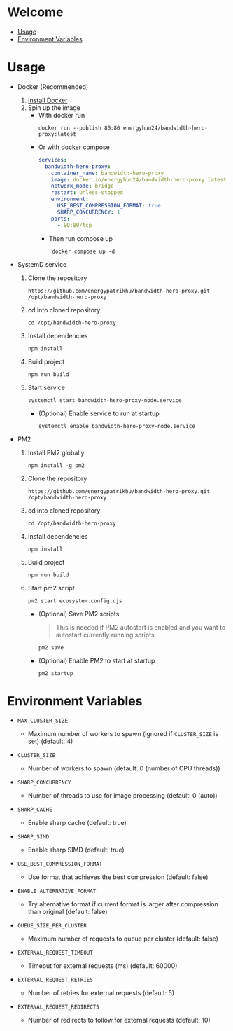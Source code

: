 # Welcome

- [Usage](#usage)
- [Environment Variables](#environment-variables)

# Usage

- Docker (Recommended)

  1. [Install Docker](https://docs.docker.com/engine/install/)
  2. Spin up the image
     - With docker run
       ```
       docker run --publish 80:80 energyhun24/bandwidth-hero-proxy:latest
       ```
     - Or with docker compose
       ```yml
       services:
         bandwidth-hero-proxy:
           container_name: bandwidth-hero-proxy
           image: docker.io/energyhun24/bandwidth-hero-proxy:latest
           network_mode: bridge
           restart: unless-stopped
           environment:
             USE_BEST_COMPRESSION_FORMAT: true
             SHARP_CONCURRENCY: 1
           ports:
             - 80:80/tcp
       ```
       - Then run compose up
         ```
          docker compose up -d
         ```

- SystemD service

  1. Clone the repository
     ```
     https://github.com/energypatrikhu/bandwidth-hero-proxy.git /opt/bandwidth-hero-proxy
     ```
  2. cd into cloned repository
     ```
     cd /opt/bandwidth-hero-proxy
     ```
  3. Install dependencies
     ```
     npm install
     ```
  4. Build project
     ```
     npm run build
     ```
  5. Start service
     ```
     systemctl start bandwidth-hero-proxy-node.service
     ```
     - (Optional) Enable service to run at startup
       ```
       systemctl enable bandwidth-hero-proxy-node.service
       ```

- PM2
  1. Install PM2 globally
     ```
     npm install -g pm2
     ```
  2. Clone the repository
     ```
     https://github.com/energypatrikhu/bandwidth-hero-proxy.git /opt/bandwidth-hero-proxy
     ```
  3. cd into cloned repository
     ```
     cd /opt/bandwidth-hero-proxy
     ```
  4. Install dependencies
     ```
     npm install
     ```
  5. Build project
     ```
     npm run build
     ```
  6. Start pm2 script
     ```
     pm2 start ecosystem.config.cjs
     ```
     - (Optional) Save PM2 scripts
       > This is needed if PM2 autostart is enabled and you want to autostart currently running scripts
       ```
       pm2 save
       ```
     - (Optional) Enable PM2 to start at startup
       ```
       pm2 startup
       ```

# Environment Variables

- `MAX_CLUSTER_SIZE`
  - Maximum number of workers to spawn (ignored if `CLUSTER_SIZE` is set) (default: 4)

- `CLUSTER_SIZE`
  - Number of workers to spawn (default: 0 (number of CPU threads))

- `SHARP_CONCURRENCY`
  - Number of threads to use for image processing (default: 0 (auto))

- `SHARP_CACHE`
  - Enable sharp cache (default: true)

- `SHARP_SIMD`
  - Enable sharp SIMD (default: true)

- `USE_BEST_COMPRESSION_FORMAT`
  - Use format that achieves the best compression (default: false)

- `ENABLE_ALTERNATIVE_FORMAT`
  - Try alternative format if current format is larger after compression than original (default: false)

- `QUEUE_SIZE_PER_CLUSTER`
  - Maximum number of requests to queue per cluster (default: false)

- `EXTERNAL_REQUEST_TIMEOUT`
  - Timeout for external requests (ms) (default: 60000)

- `EXTERNAL_REQUEST_RETRIES`
  - Number of retries for external requests (default: 5)

- `EXTERNAL_REQUEST_REDIRECTS`
  - Number of redirects to follow for external requests (default: 10)